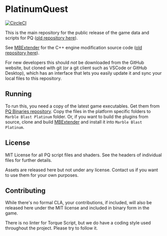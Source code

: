 # PlatinumQuest

[![CircleCI](https://circleci.com/gh/The-New-Platinum-Team/BuildScript/tree/master.svg?style=svg&circle-token=2796eaa02014aa233f951392542a1a0ef6fd21f9)](https://circleci.com/gh/The-New-Platinum-Team/BuildScript/tree/master)

This is the main repository for the public release of the game data and scripts for PQ ([old repository here](https://github.com/PlatinumTeam/PlatinumQuest)).

See [MBExtender](https://github.com/RandomityGuy/MBExtender) for the C++ engine modification source code ([old repository here](https://github.com/PlatinumTeam/MBExtender)).

For new developers this should *not* be downloaded from the GitHub website, but cloned with git (or a git client such as VSCode or GitHub Desktop), which has an interface that lets you easily update it and sync your local files to this repository.

## Running
To run this, you need a copy of the latest game executables. Get them from [PQ Binaries repository](https://github.com/The-New-Platinum-Team/PQBinaries). Copy the files in the platform specific folders to `Marble Blast Platinum` folder. Or, if you want to build the plugins from source, clone and build [MBExtender](https://github.com/The-New-Platinum-Team/MBExtender-Dev) and install it into `Marble Blast Platinum`.

## License
MIT License for all PQ script files and shaders. See the headers of individual files for further details.

Assets are released here but not under any license. Contact us if you want to use them for your own purposes.

## Contributing
While there's no formal CLA, your contributions, if included, will also be released here under the MIT license and included in binary form in the game.

There is no linter for Torque Script, but we do have a coding style used throughout the project. Please try to follow it.
